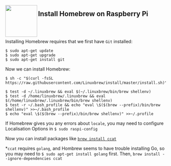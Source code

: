 <a href="https://docs.brew.sh/Homebrew-on-Linux"><img src="https://brew.sh/assets/img/linuxbrew.png" align="left" width="100px"></a>

## Install Homebrew on Raspberry Pi

<br>
<br>

Installing Homebrew requires that we first have `Git` installed:

```
$ sudo apt-get update
$ sudo apt-get upgrade
$ sudo apt-get install git
```

Now we can install Homebrew:

```
$ sh -c "$(curl -fsSL https://raw.githubusercontent.com/Linuxbrew/install/master/install.sh)"
```

```
$ test -d ~/.linuxbrew && eval $(~/.linuxbrew/bin/brew shellenv)
$ test -d /home/linuxbrew/.linuxbrew && eval $(/home/linuxbrew/.linuxbrew/bin/brew shellenv)
$ test -r ~/.bash_profile && echo "eval \$($(brew --prefix)/bin/brew shellenv)" >>~/.bash_profile
$ echo "eval \$($(brew --prefix)/bin/brew shellenv)" >>~/.profile
```

If Homebrew gives you any errors about `locale`, you may need to configure Localisation Options in `$ sudo raspi-config`

Now you can install packages like [`brew install ccat`](https://github.com/jingweno/ccat)

\*`ccat` requires `golang`, and Hombrew seems to have trouble installing Go, so you may need to `$ sudo apt-get install golang` first. Then, `brew install --ignore-dependencies ccat`
